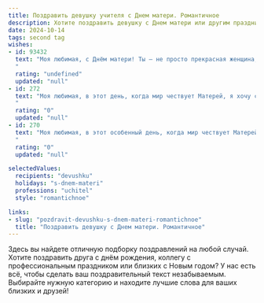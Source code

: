 ```yaml
---
title: Поздравить девушку учителя с Днем матери. Романтичное
description: Хотите поздравить девушку с Днем матери или другим праздником? Наш ИИ создаст незабываемое поздравление, а вы обязательно выделитесь среди других.  
date: 2024-10-14
tags: second tag
wishes:
- id: 93432
  text: "Моя любимая, с Днём матери! Ты – не просто прекрасная женщина, ты – удивительная учительница, которая дарит свет знания и доброты окружающим. Твоя забота, нежность и  терпение – это  настоящее чудо, которое я ценю больше всего на свете.  В этот день я хочу сказать тебе, как сильно люблю тебя и восхищаюсь твоей силой и красотой.  Пусть  твоя жизнь будет наполнена счастьем,  радостью и  безграничной любовью!
  "
  rating: "undefined"
  updated: "null"
- id: 272
  text: "Моя любимая, в этот день, когда мир чествует Матерей, я хочу сказать тебе, как бесконечно дорожу твоей нежностью, заботой и способностью наполнять светом все вокруг. Ты, словно истинный Учитель, раскрываешь красоту в каждом мгновении нашей любви. С Днем матери!
  "
  rating: "0"
  updated: "null"
- id: 270
  text: "Моя любимая, в этот особенный день, когда мир чествует Матерей, я хочу поздравить не только твою безграничную материнскую душу, но и чуткое сердце настоящего Учителя. Ты наполняешь светом и знаниями не только наш дом, но и сердца своих учеников. Пусть твоя доброта, словно лучик солнца,  всегда согревает тебя, а любовь близких будет неиссякаемым источником вдохновения.
  "
  rating: "0"
  updated: "null"

selectedValues:
  recipients: "devushku"
  holidays: "s-dnem-materi"
  professions: "uchitel"
  style: "romantichnoe"

links:
- slug: "pozdravit-devushku-s-dnem-materi-romantichnoe"
  title: "Поздравить девушку с Днем матери. Романтичное"
---
```


Здесь вы найдете отличную подборку поздравлений на любой случай. 
Хотите поздравить друга с днём рождения, коллегу с профессиональным праздником или близких с Новым годом? У нас есть всё, чтобы сделать ваш поздравительный текст незабываемым. Выбирайте нужную категорию и находите лучшие слова для ваших близких и друзей!
